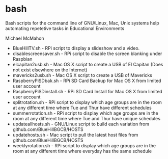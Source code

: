 # bash
Bash scripts for the command line of GNU/Linux, Mac, Unix systems help automating repetetive tasks in Educational Environments

Michael McMahon

  * BlueHillTV.sh - RPi script to display a slideshow and a video.
  * disablescreensaver.sh - RPi script to disable the screen blanking under Raspbian
  * elcapitan2usb.sh - Mac OS X script to create a USB of El Capitan (Does not exist elsewhere on the Internet)
  * mavericks2usb.sh - Mac OS X script to create a USB of Mavericks
  * RaspberryPiSDbak.sh - RPi SD Card Backup for Mac OS X from limited user account
  * RaspberryPiSDinstall.sh - RPi SD Card Install for Mac OS X from limited user account
  * splitrotation.sh - RPi script to display which age groups are in the room at any different time where Tue and Thur have different schedules
  * summerrotation.sh - RPi script to display which age groups are in the room at any different time where Tue and Thur have unique schedules
  * updateallhosts.sh - GNU/Linux script to build each variation from github.com/BlueHillBGCB/HOSTS
  * updatehosts.sh - Mac script to pull the latest host files from github.com/BlueHillBGCB/HOSTS
  * weeklyrotation.sh - RPi script to display which age groups are in the room at any different time where everyday has the same schedule
